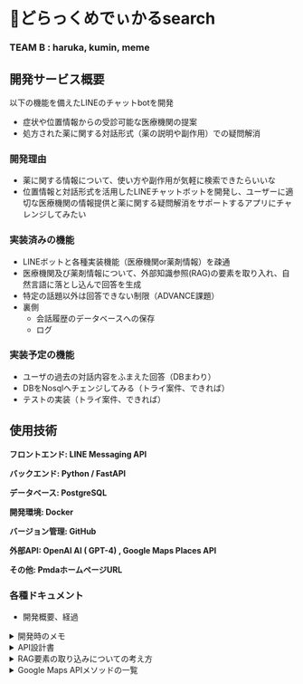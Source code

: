 # 💊どらっくめでぃかるsearch

### **TEAM B  :  haruka, kumin, meme**
## 開発サービス概要

以下の機能を備えたLINEのチャットbotを開発
- 症状や位置情報からの受診可能な医療機関の提案
- 処方された薬に関する対話形式（薬の説明や副作用）での疑問解消

### **開発理由**
- 薬に関する情報について、使い方や副作用が気軽に検索できたらいいな
- 位置情報と対話形式を活用したLINEチャットボットを開発し、ユーザーに適切な医療機関の情報提供と薬に関する疑問解消をサポートするアプリにチャレンジしてみたい

### **実装済みの機能**
- LINEボットと各種実装機能（医療機関or薬剤情報）を疎通
- 医療機関及び薬剤情報について、外部知識参照(RAG)の要素を取り入れ、自然言語に落とし込んで回答を生成
- 特定の話題以外は回答できない制限（ADVANCE課題）
- 裏側
    - 会話履歴のデータベースへの保存
    - ログ

### **実装予定の機能**
- ユーザの過去の対話内容をふまえた回答（DBまわり）
- DBをNosqlへチェンジしてみる（トライ案件、できれば）
- テストの実装（トライ案件、できれば）


## 使用技術

**フロントエンド: LINE Messaging API**

**バックエンド: Python / FastAPI**

**データベース: PostgreSQL**

**開発環境: Docker**

**バージョン管理: GitHub**

**外部API:  OpenAI AI ( GPT-4) , Google Maps Places API**

**その他: PmdaホームページURL**


### **各種ドキュメント**
- 開発概要、経過

<details>
  <summary>開発時のメモ</summary>
    
   医療機関検索機能に使用するもの（候補）
    
    - Google Maps Places API
    - [~~医療保険情報取得API 取得情報一覧｜マイナポータル (myna.go.jp)~~](https://myna.go.jp/html/api/medicalexaminfo/infolist.html)
    - [~~医療機関情報販売 | まろん医療機関情報2024 (iryokikan.info)~~](https://www.iryokikan.info/api.html)
    - Google Maps Places API
        - 位置情報から検索した近くの医療機関の情報をLLMに渡し、自然言語に組み込んで出力する
    
   薬剤検索機能
    
    - 公開された無料APIがないため、~~スクレイピングしてきたデータを~~ Pmda（[医療用医薬品 添付文書等情報検索 | 独立行政法人　医薬品医療機器総合機構 (pmda.go.jp)](https://www.pmda.go.jp/PmdaSearch/iyakuSearch/)）を検索先として指定し、LLMに読み込ませたうえで検索させる ⇒ 出力させる
    - スクレイピング禁止 : https://www.pmda.go.jp/searchhelp_005.html
    - 医薬品情報検索API
        
        日本国内に限定して医療用医薬品の情報を検索できる無料のAPIは少ないですが、以下のリソースがあります：
        
        ### 1. **厚生労働省「医薬品医療機器情報提供ホームページ」**
        
        - **概要**: 日本の医薬品に関する情報を提供する厚生労働省の公式サイトです。APIとしては公開されていませんが、データをWebスクレイピングで取得することが可能です。
        - **特徴**: 医薬品の承認情報、副作用、用法・用量など。
        - **URL**: 厚生労働省 医薬品医療機器情報提供ホームページ
        
        ### 2. **薬事日報**
        
        - **概要**: 日本の医薬品や医療機器に関する情報を提供する薬事日報のサイトです。公式なAPIは公開されていないため、情報取得には手動でのデータ収集やスクレイピングが必要です。
        - **URL**: [薬事日報](https://www.yakuji.co.jp/)
        
        ### 3. **日本薬剤師会**
        
        - **概要**: 日本薬剤師会が提供する医薬品に関する情報源ですが、APIは公開されていません。医薬品情報の参照はサイトを通じて行う必要があります。
        - **URL**: 日本薬剤師会
        
        ### 4. **医薬品情報提供サイト（例: くすりのしおり）**
        
        - **概要**: 一部の日本の医薬品情報提供サイトでは、医薬品の詳細情報を提供しており、これらのサイトから情報を取得するための非公式なAPIが存在するかもしれません。
        - **URL**: [くすりのしおり](https://www.kusuri-no-shiori.jp/)
        
        ### 5. **日本薬局方**
        
        - **概要**: 日本薬局方に関する情報が提供されています。公式なAPIはないものの、医薬品に関する詳細な情報を掲載している場合があります。
        - **URL**: 日本薬局方
        
        ### APIの使用
        
        これらのリソースは、公式なAPIが提供されていないため、情報を取得するためには以下の方法が考えられます：
        
        - **スクレイピング**: サイトからデータを抽出するためのスクレイピング手法を用いる（注意点：利用規約を確認し、スクレイピングの許可があるか確認すること）。
        - **手動データ収集**: APIが公開されていない場合、データを手動で収集し、自分のデータベースを作成する方法もあります。
        
        ### まとめ
        
        日本国内で利用できる無料の医薬品情報APIは少なく、主に公式なサイトからデータを取得する必要あり。APIの有無や利用方法については、各公式サイトや関連機関に問い合わせることも有効。また、APIが提供されていない場合には、スクレイピングや手動収集の方法を検討。
</details>


<details>
<summary>API設計書</summary>

```jsx
{
  "openapi": "3.1.0",
  "info": {
    "title": "FastAPI",
    "version": "0.1.0"
  },
  "paths": {
    "/": {
      "get": {
        "summary": "Index",
        "operationId": "index__get",
        "responses": {
          "200": {
            "description": "Successful Response",
            "content": {
              "application/json": {
                "schema": {}
              }
            }
          }
        }
      }
    },
    "/callback/": {
      "post": {
        "summary": "Callback",
        "operationId": "callback_callback__post",
        "responses": {
          "200": {
            "description": "Successful Response",
            "content": {
              "application/json": {
                "schema": {}
              }
            }
          }
        }
      }
    },
    "/api/conversation/": {
      "post": {
        "summary": "Create Conversation",
        "operationId": "create_conversation_api_conversation__post",
        "requestBody": {
          "content": {
            "application/json": {
              "schema": {
                "$ref": "#/components/schemas/Body_create_conversation_api_conversation__post"
              }
            }
          },
          "required": true
        },
        "responses": {
          "200": {
            "description": "Successful Response",
            "content": {
              "application/json": {
                "schema": {}
              }
            }
          },
          "422": {
            "description": "Validation Error",
            "content": {
              "application/json": {
                "schema": {
                  "$ref": "#/components/schemas/HTTPValidationError"
                }
              }
            }
          }
        }
      }
    },
    "/api/conversation/{user_id}": {
      "get": {
        "summary": "Read Conversation",
        "operationId": "read_conversation_api_conversation__user_id__get",
        "parameters": [
          {
            "name": "user_id",
            "in": "path",
            "required": true,
            "schema": {
              "type": "string",
              "title": "User Id"
            }
          }
        ],
        "responses": {
          "200": {
            "description": "Successful Response",
            "content": {
              "application/json": {
                "schema": {}
              }
            }
          },
          "422": {
            "description": "Validation Error",
            "content": {
              "application/json": {
                "schema": {
                  "$ref": "#/components/schemas/HTTPValidationError"
                }
              }
            }
          }
        }
      }
    }
  },
  "components": {
    "schemas": {
      "Body_create_conversation_api_conversation__post": {
        "properties": {
          "user_id": {
            "type": "string",
            "title": "User Id"
          },
          "user_message": {
            "type": "string",
            "title": "User Message"
          },
          "bot_response": {
            "type": "string",
            "title": "Bot Response"
          }
        },
        "type": "object",
        "required": ["user_id", "user_message", "bot_response"],
        "title": "Body_create_conversation_api_conversation__post"
      },
      "HTTPValidationError": {
        "properties": {
          "detail": {
            "items": {
              "$ref": "#/components/schemas/ValidationError"
            },
            "type": "array",
            "title": "Detail"
          }
        },
        "type": "object",
        "title": "HTTPValidationError"
      },
      "ValidationError": {
        "properties": {
          "loc": {
            "items": {
              "anyOf": [
                {
                  "type": "string"
                },
                {
                  "type": "integer"
                }
              ]
            },
            "type": "array",
            "title": "Location"
          },
          "msg": {
            "type": "string",
            "title": "Message"
          },
          "type": {
            "type": "string",
            "title": "Error Type"
          }
        },
        "type": "object",
        "required": ["loc", "msg", "type"],
        "title": "ValidationError"
      }
    }
  }
}

```

</details>

<details>
<summary>RAG要素の取り込みについての考え方</summary>

### 1. 症状や位置情報からの医療機関の提案

### 1.1 現在のアプローチ

現在のアプローチでは、ユーザーの位置情報や症状に基づいて、Google Maps APIなどの外部サービスから医療機関の情報を取得し、提案することができます。これには以下のステップが含まれます：

- **位置情報の取得**: ユーザーからの位置情報を取得する。
- **医療機関の検索**: Google Maps Places APIなどを使用して、位置情報に基づいて医療機関を検索する。
- **結果の提示**: 検索結果をユーザーに提示する。

### 1.2 RAGの要素を取り入れる方法

RAGを取り入れるためには、生成モデルと情報検索の組み合わせを利用します。以下の手順で実装できます：

1. **情報検索**: Google Maps APIなどで医療機関の情報を取得します。
2. **生成モデル**: 取得した情報を元に、生成モデル（例えば、GPT-4）で自然言語での提案を生成します。
3. **対話の強化**: ユーザーの質問や追加のリクエストに応じて、生成モデルが適切な回答を生成します。

### 2. 処方された薬に関する疑問解消

### 2.1 現在のアプローチ

現在のアプローチでは、ユーザーが処方された薬について質問し、それに対する一般的な回答や情報を提供することができます。これには以下のステップが含まれます：

- **薬の情報収集**: 薬に関する一般的な情報やFAQを提供する。
- **ユーザーからの質問に対応**: 薬に関する具体的な質問に答える。

### 2.2 RAGの要素を取り入れる方法

処方された薬に関する疑問解消にRAGの要素を取り入れるには、以下の手順で実装できます：

1. **情報検索**: 薬に関するデータベースや情報源から詳細な情報を検索します（例：医薬品データベース、公開された研究論文、信頼できるウェブサイト）。
2. **生成モデル**: 検索結果を基に生成モデルがユーザーの質問に対して自然言語で回答を生成します。
3. **対話の強化**: 薬に関する追加の質問や具体的なケースに対して、生成モデルが応答を提供します。
</details>

<details>
<summary>Google Maps APIメソッドの一覧</summary>

| №  | メソッド名 | メソッド内容                                | 例                     | その他の情報                                | 今回の実装使用中かどうか                       |
|----|------------|--------------------------------------------|------------------------|---------------------------------------------|-------------------------------------------------|
| 1  | location   | 検索の中心となる位置（緯度と経度のタプル）を指定 | (35.6895, 139.6917)    | 必須パラメータ                                | 第１の対話の回答結果として使用                   |
| 2  | radius     | 検索範囲の半径をメートル単位で指定          | 1000                   | rankbyがdistanceでない場合に必須                | 第１の対話の回答結果として使用                   |
| 3  | keyword    | 任意の検索キーワードを指定                  | "hospital"             | 施設の名前やカテゴリに基づいて検索               | 第１の対話の回答結果として使用                   |
| 4  | language   | 検索結果の言語を指定                        | "ja"                   | 結果の言語設定                                  | 回答内容を日本語にするかどうかなので、毎回使用       |
| 5  | min_price  | 価格レベルの下限を指定                      | 0                      | 価格レベルは0（無料）から4（非常に高価）まで       | 対話：価格０～４を指定したら表示可能               |
| 6  | max_price  | 価格レベルの上限を指定                      | 4                      | 価格レベルは0（無料）から4（非常に高価）まで       | 対話：価格０～４を指定したら表示可能               |
| 7  | name       | 場所の名前を指定して検索                    | "General Hospital"     | 施設の名前に基づいて検索                          | 対話：具体的な施設名を指定したら表示可能           |
| 8  | open_now   | 現在営業中の施設のみを検索するかどうかを指定 | True                   | 現在営業中の施設のみを検索                         | 対話：営業中を指定したら表示可能                 |
| 9  | rankby     | 結果の並び順を指定                          | "prominence"または"distance" | distanceに設定するとradiusは指定できない        | 対話：近い順に表示させる？                        |
| 10 | type       | 検索する施設の種類を指定                    | "hospital"             | 施設の種類（例：restaurant, cafe, hospital）  | hospitalとして、結果表示を毎回使用                |

</summary>
</details>
